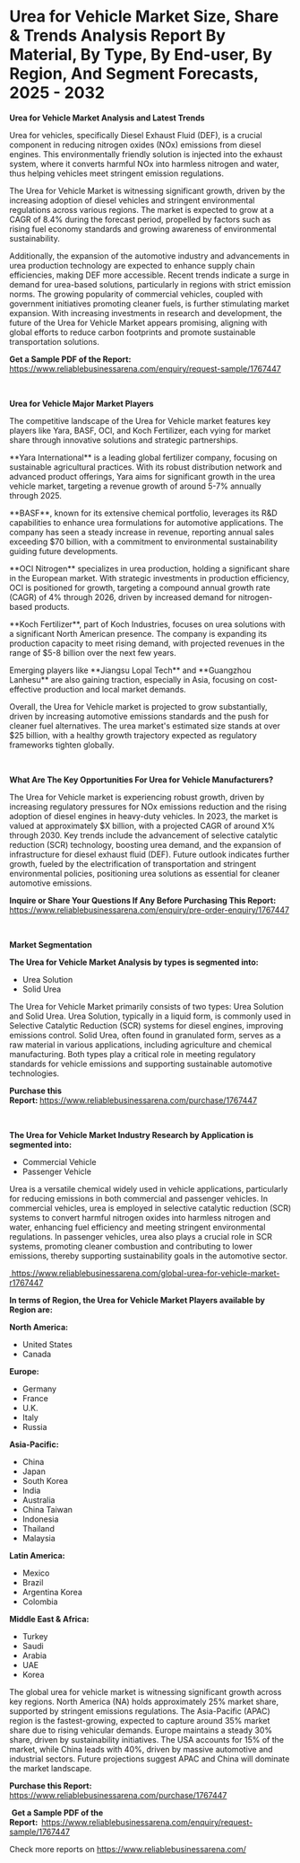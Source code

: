 <p><h1>Urea for Vehicle Market Size, Share & Trends Analysis Report By Material, By Type, By End-user, By Region, And Segment Forecasts, 2025 - 2032</h1></p><p><strong>Urea for Vehicle Market Analysis and Latest Trends</strong></p>
<p><p>Urea for vehicles, specifically Diesel Exhaust Fluid (DEF), is a crucial component in reducing nitrogen oxides (NOx) emissions from diesel engines. This environmentally friendly solution is injected into the exhaust system, where it converts harmful NOx into harmless nitrogen and water, thus helping vehicles meet stringent emission regulations. </p><p>The Urea for Vehicle Market is witnessing significant growth, driven by the increasing adoption of diesel vehicles and stringent environmental regulations across various regions. The market is expected to grow at a CAGR of 8.4% during the forecast period, propelled by factors such as rising fuel economy standards and growing awareness of environmental sustainability. </p><p>Additionally, the expansion of the automotive industry and advancements in urea production technology are expected to enhance supply chain efficiencies, making DEF more accessible. Recent trends indicate a surge in demand for urea-based solutions, particularly in regions with strict emission norms. The growing popularity of commercial vehicles, coupled with government initiatives promoting cleaner fuels, is further stimulating market expansion. With increasing investments in research and development, the future of the Urea for Vehicle Market appears promising, aligning with global efforts to reduce carbon footprints and promote sustainable transportation solutions.</p></p>
<p><strong>Get a Sample PDF of the Report:&nbsp;</strong> <a href="https://www.reliablebusinessarena.com/enquiry/request-sample/1767447?utm_campaign=2041&utm_medium=2&utm_source=Github&utm_content=ia&utm_term=02022025&utm_id=urea-for-vehicle">https://www.reliablebusinessarena.com/enquiry/request-sample/1767447</a></p>
<p>&nbsp;</p>
<p><strong>Urea for Vehicle Major Market Players</strong></p>
<p><p>The competitive landscape of the Urea for Vehicle market features key players like Yara, BASF, OCI, and Koch Fertilizer, each vying for market share through innovative solutions and strategic partnerships. </p><p>**Yara International** is a leading global fertilizer company, focusing on sustainable agricultural practices. With its robust distribution network and advanced product offerings, Yara aims for significant growth in the urea vehicle market, targeting a revenue growth of around 5-7% annually through 2025. </p><p>**BASF**, known for its extensive chemical portfolio, leverages its R&D capabilities to enhance urea formulations for automotive applications. The company has seen a steady increase in revenue, reporting annual sales exceeding $70 billion, with a commitment to environmental sustainability guiding future developments.</p><p>**OCI Nitrogen** specializes in urea production, holding a significant share in the European market. With strategic investments in production efficiency, OCI is positioned for growth, targeting a compound annual growth rate (CAGR) of 4% through 2026, driven by increased demand for nitrogen-based products.</p><p>**Koch Fertilizer**, part of Koch Industries, focuses on urea solutions with a significant North American presence. The company is expanding its production capacity to meet rising demand, with projected revenues in the range of $5-8 billion over the next few years.</p><p>Emerging players like **Jiangsu Lopal Tech** and **Guangzhou Lanhesu** are also gaining traction, especially in Asia, focusing on cost-effective production and local market demands.</p><p>Overall, the Urea for Vehicle market is projected to grow substantially, driven by increasing automotive emissions standards and the push for cleaner fuel alternatives. The urea market's estimated size stands at over $25 billion, with a healthy growth trajectory expected as regulatory frameworks tighten globally.</p></p>
<p>&nbsp;</p>
<p><strong>What Are The Key Opportunities For Urea for Vehicle Manufacturers?</strong></p>
<p><p>The Urea for Vehicle market is experiencing robust growth, driven by increasing regulatory pressures for NOx emissions reduction and the rising adoption of diesel engines in heavy-duty vehicles. In 2023, the market is valued at approximately $X billion, with a projected CAGR of around X% through 2030. Key trends include the advancement of selective catalytic reduction (SCR) technology, boosting urea demand, and the expansion of infrastructure for diesel exhaust fluid (DEF). Future outlook indicates further growth, fueled by the electrification of transportation and stringent environmental policies, positioning urea solutions as essential for cleaner automotive emissions.</p></p>
<p><strong>Inquire or Share Your Questions If Any Before Purchasing This Report:</strong> <a href="https://www.reliablebusinessarena.com/enquiry/pre-order-enquiry/1767447?utm_campaign=2041&utm_medium=2&utm_source=Github&utm_content=ia&utm_term=02022025&utm_id=urea-for-vehicle">https://www.reliablebusinessarena.com/enquiry/pre-order-enquiry/1767447</a></p>
<p>&nbsp;</p>
<p><strong>Market Segmentation</strong></p>
<p><strong>The Urea for Vehicle Market Analysis by types is segmented into:</strong></p>
<p><ul><li>Urea Solution</li><li>Solid Urea</li></ul></p>
<p><p>The Urea for Vehicle Market primarily consists of two types: Urea Solution and Solid Urea. Urea Solution, typically in a liquid form, is commonly used in Selective Catalytic Reduction (SCR) systems for diesel engines, improving emissions control. Solid Urea, often found in granulated form, serves as a raw material in various applications, including agriculture and chemical manufacturing. Both types play a critical role in meeting regulatory standards for vehicle emissions and supporting sustainable automotive technologies.</p></p>
<p><strong>Purchase this Report:&nbsp;</strong><a href="https://www.reliablebusinessarena.com/purchase/1767447?utm_campaign=2041&utm_medium=2&utm_source=Github&utm_content=ia&utm_term=02022025&utm_id=urea-for-vehicle">https://www.reliablebusinessarena.com/purchase/1767447</a></p>
<p>&nbsp;</p>
<p><strong>The Urea for Vehicle Market Industry Research by Application is segmented into:</strong></p>
<p><ul><li>Commercial Vehicle</li><li>Passenger Vehicle</li></ul></p>
<p><p>Urea is a versatile chemical widely used in vehicle applications, particularly for reducing emissions in both commercial and passenger vehicles. In commercial vehicles, urea is employed in selective catalytic reduction (SCR) systems to convert harmful nitrogen oxides into harmless nitrogen and water, enhancing fuel efficiency and meeting stringent environmental regulations. In passenger vehicles, urea also plays a crucial role in SCR systems, promoting cleaner combustion and contributing to lower emissions, thereby supporting sustainability goals in the automotive sector.</p></p>
<p><a href="https://www.reliablebusinessarena.com/global-urea-for-vehicle-market-r1767447?utm_campaign=2041&utm_medium=2&utm_source=Github&utm_content=ia&utm_term=02022025&utm_id=urea-for-vehicle">&nbsp;https://www.reliablebusinessarena.com/global-urea-for-vehicle-market-r1767447</a></p>
<p><strong>In terms of Region, the Urea for Vehicle Market Players available by Region are:</strong></p>
<p>
    <p> <strong> North America: </strong>
        <ul>
            <li>United States</li>
            <li>Canada</li>
        </ul>
        </p> 
    <p> <strong> Europe: </strong>
        <ul>
            <li>Germany</li>
            <li>France</li>
            <li>U.K.</li>
            <li>Italy</li>
            <li>Russia</li>
        </ul>
        </p> 
    <p> <strong> Asia-Pacific: </strong>
        <ul>
            <li>China</li>
            <li>Japan</li>
            <li>South Korea</li>
            <li>India</li>
            <li>Australia</li>
            <li>China Taiwan</li>
            <li>Indonesia</li>
            <li>Thailand</li>
            <li>Malaysia</li>
        </ul>
        </p> 
    <p> <strong> Latin America: </strong>
        <ul>
            <li>Mexico</li>
            <li>Brazil</li>
            <li>Argentina Korea</li>
            <li>Colombia</li>
        </ul>
        </p> 
    <p> <strong> Middle East & Africa: </strong>
        <ul>
            <li>Turkey</li>
            <li>Saudi</li>
            <li>Arabia</li>
            <li>UAE</li>
            <li>Korea</li>
        </ul>
    </p>
    </p>
<p><p>The global urea for vehicle market is witnessing significant growth across key regions. North America (NA) holds approximately 25% market share, supported by stringent emissions regulations. The Asia-Pacific (APAC) region is the fastest-growing, expected to capture around 35% market share due to rising vehicular demands. Europe maintains a steady 30% share, driven by sustainability initiatives. The USA accounts for 15% of the market, while China leads with 40%, driven by massive automotive and industrial sectors. Future projections suggest APAC and China will dominate the market landscape.</p></p>
<p><strong>Purchase this Report: </strong><a href="https://www.reliablebusinessarena.com/purchase/1767447?utm_campaign=2041&utm_medium=2&utm_source=Github&utm_content=ia&utm_term=02022025&utm_id=urea-for-vehicle">https://www.reliablebusinessarena.com/purchase/1767447</a></p>
<p>&nbsp;<strong>Get a Sample PDF of the Report:&nbsp;&nbsp;</strong><a href="https://www.reliablebusinessarena.com/enquiry/request-sample/1767447?utm_campaign=2041&utm_medium=2&utm_source=Github&utm_content=ia&utm_term=02022025&utm_id=urea-for-vehicle">https://www.reliablebusinessarena.com/enquiry/request-sample/1767447</a></p>
<p><strong></strong></p>
<p>Check more reports on <a href="https://www.reliablebusinessarena.com/?utm_campaign=2041&utm_medium=2&utm_source=Github&utm_content=ia&utm_term=02022025&utm_id=urea-for-vehicle">https://www.reliablebusinessarena.com/</a></p>